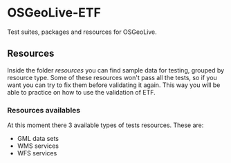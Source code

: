 # OSGeoLive-ETF
Test suites, packages and resources for OSGeoLive.

## Resources
Inside the folder *resources* you can find sample data for testing, grouped by resource type. 
Some of these resources won't pass all the tests, so if you want you can try to fix them before validating it again. 
This way you will be able to practice on how to use the validation of ETF.

### Resources availables

At this moment there 3 available types of tests resources. These are:
- GML data sets
- WMS services
- WFS services
